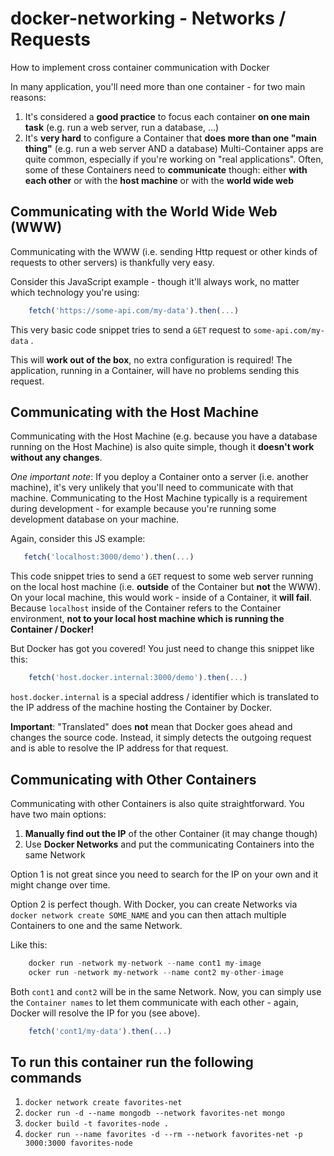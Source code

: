 # docker-networking - Networks / Requests

How to implement cross container communication with Docker

In many application, you'll need more than one container - for two main reasons:

1. It's considered a **good practice** to focus each container **on one main task** (e.g. run a web server, run a database, ...)
2. It's **very hard** to configure a Container that **does more than one "main thing"** (e.g. run a
web server AND a database)
Multi-Container apps are quite common, especially if you're working on "real applications".
Often, some of these Containers need to **communicate** though:
either **with each other**
or with the **host machine**
or with the **world wide web**

## Communicating with the World Wide Web (WWW)

Communicating with the WWW (i.e. sending Http request or other kinds of requests to other
servers) is thankfully very easy.

Consider this JavaScript example - though it'll always work, no matter which technology you're
using:

```js
    fetch('https://some-api.com/my-data').then(...) 
```

This very basic code snippet tries to send a `GET` request to `some-api.com/my-data` .

This will **work out of the box**, no extra configuration is required! The application, running in a Container, will have no problems sending this request.

## Communicating with the Host Machine

Communicating with the Host Machine (e.g. because you have a database running on the Host
Machine) is also quite simple, though it **doesn't work without any changes**.

*One important note*: If you deploy a Container onto a server (i.e. another machine), it's very unlikely that you'll need to communicate with that machine. Communicating to the Host Machine typically is a requirement during development - for example because you're running some development database on your machine.

Again, consider this JS example:

```js
   fetch('localhost:3000/demo').then(...)
```

This code snippet tries to send a `GET` request to some web server running on the local host
machine (i.e. **outside** of the Container but **not** the WWW).
On your local machine, this would work - inside of a Container, it **will fail**. Because `localhost` inside of the Container refers to the Container environment, **not to your local host machine which is running the Container / Docker!**

But Docker has got you covered!
You just need to change this snippet like this:

```js
    fetch('host.docker.internal:3000/demo').then(...)
```

`host.docker.internal` is a special address / identifier which is translated to the IP address of
the machine hosting the Container by Docker.

**Important**: "Translated" does **not** mean that Docker goes ahead and changes the source code. Instead, it simply detects the outgoing request and is able to resolve the IP address for that request.

## Communicating with Other Containers

Communicating with other Containers is also quite straightforward. You have two main options:

1. **Manually find out the IP** of the other Container (it may change though)
2. Use **Docker Networks** and put the communicating Containers into the same Network

Option 1 is not great since you need to search for the IP on your own and it might change over time.

Option 2 is perfect though. With Docker, you can create Networks via `docker network create SOME_NAME` and you can then attach multiple Containers to one and the same Network.

Like this:

```js
    docker run -network my-network --name cont1 my-image
    ocker run -network my-network --name cont2 my-other-image
```

Both `cont1` and `cont2` will be in the same Network.
Now, you can simply use the `Container names` to let them communicate with each other - again,
Docker will resolve the IP for you (see above).

```js
    fetch('cont1/my-data').then(...)
```

## To run this container run the following commands

1. `docker network create favorites-net`
2. `docker run -d --name mongodb --network favorites-net mongo`
3. `docker build -t favorites-node .`
4. `docker run --name favorites -d --rm --network favorites-net -p 3000:3000 favorites-node`
